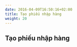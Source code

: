 ```yaml
---
date: 2016-04-09T16:50:16+02:00
title: Tạo phiếu nhập hàng
weight: 20
---
```


## Tạo phiếu nhập hàng